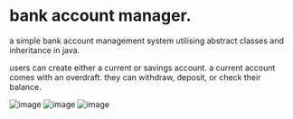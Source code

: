 # bank account manager.

a simple bank account management system utilising abstract classes and inheritance in java.

users can create either a current or savings account. a current account comes with an overdraft.
they can withdraw, deposit, or check their balance.

![image](https://github.com/user-attachments/assets/8a3bc10a-2539-4b75-8cae-6c5bd44127ff)
![image](https://github.com/user-attachments/assets/80c1d53a-47b9-4613-9439-32c506cd287a)
![image](https://github.com/user-attachments/assets/69fa9f4b-a119-43cf-95d1-d2dc656ea98a)
